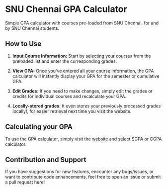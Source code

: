 # SNU Chennai GPA Calculator

Simple GPA calculator with courses pre-loaded from SNU Chennai, for and by SNU Chennai students.

## How to Use

1. **Input Course Information:** Start by selecting your courses from the preloaded list and enter the corresponding grades.
  
2. **View GPA:** Once you've entered all your course information, the GPA calculator will instantly display your GPA for the semester or cumulative GPA.

3. **Edit Grades:** If you need to make changes, simply edit the grades or credits for individual courses and recalculate your GPA.
  
4. **Locally-stored grades:** It even stores your previously processed grades locally!, for easier retrieval next time you visit the website. 

## Calculating your GPA

To use the GPA calculator, simply visit the [website](https://snugpa.vercel.app) and select SGPA or CGPA calculator.

## Contribution and Support

If you have suggestions for new features, encounter any bugs/issues, or want to contribute code enhancements, feel free to open an issue or submit a pull request here!
